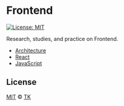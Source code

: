 # Frontend

[![License: MIT](https://img.shields.io/badge/License-MIT-blue.svg)](https://opensource.org/licenses/MIT)

Research, studies, and practice on Frontend.

- [Architecture](architecture)
- [React](react)
- [JavaScript](javascript)

## License

[MIT](/LICENSE) © [TK](https://iamtk.co)
